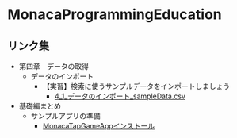 # MonacaProgrammingEducation
## リンク集

* 第四章　データの取得
  * データのインポート
    * 【実習】検索に使うサンプルデータをインポートしましょう
      * [4_1_データのインポート_sampleData.csv](https://natsumo.github.io/MonacaProgrammingEducation/4_1_データのインポート_sampleData.csv)
* 基礎編まとめ　
  * サンプルアプリの準備
    * [MonacaTapGameAppインストール](https://monaca.mobi/directimport?pid=5b1105e1e788850674dba6d4)
